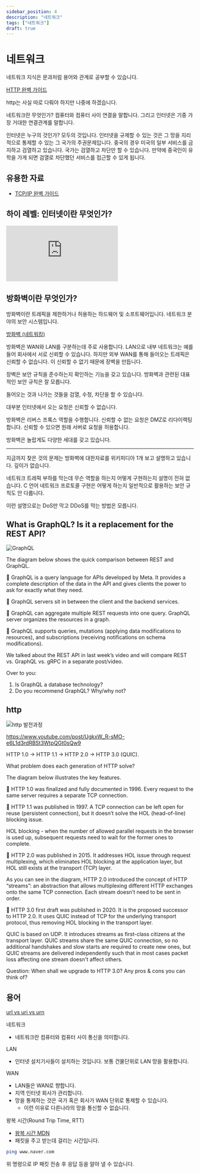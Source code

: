 ```yaml
---
sidebar_position: 4
description: "네트워크"
tags: ["네트워크"]
draft: true
---
```


# 네트워크

네트워크 지식은 문과처럼 용어와 관계로 공부할 수 있습니다.

[HTTP 완벽 가이드](https://www.yes24.com/Product/Goods/15381085)

http는 사실 따로 다뤄야 하지만 나중에 하겠습니다.

네트워크란 무엇인가? 컴퓨터와 컴퓨터 사이 연결을 말합니다. 그리고 인터넷은 기중 가장 거대한 연결관계를 말합니다.

인터넷은 누구의 것인가? 모두의 것입니다. 인터넷을 규제할 수 있는 것은 그 망을 지리적으로 통제할 수 있는 그 국가의 주권문제입니다. 중국의 경우 미국의 일부 서비스를 금지하고 검열하고 있습니다. 국가는 검열하고 차단만 할 수 있습니다. 만약에 중국인이 유학을 가게 되면 검열로 차단했던 서비스를 접근할 수 있게 됩니다.

<!--
## 네트워크의 종류

https://www.youtube.com/watch?v=Vc-PGeu94c4

https://www.youtube.com/watch?v=P6SZLcGE4us

Top 8 Most Popular Network Protocols Explained -->

<!-- ## 비행기모드

[What happens if you don’t put your phone in airplane mode? - Lindsay DeMarchi](https://www.youtube.com/watch?v=iKYHf22qVdM) -->

## 유용한 자료

- [TCP/IP 완벽 가이드](http://www.acornpub.co.kr/book/tcpip)

## 하이 레벨: 인터넷이란 무엇인가?

<iframe className="codepen" src="https://www.youtube.com/embed/jjKFXlFNR4E" title="POV: I'm on my third coffee and you just asked me how the internet works" frameBorder="0" allow="accelerometer; autoplay; clipboard-write; encrypted-media; gyroscope; picture-in-picture; web-share" allowFullScreen></iframe>

<!--## 버퍼를 수동으로 비우도록 설계한 이유는 무엇인가?-->

<!--유용하다고 착각하는 자료를 줍줍했습니다.-->

<!--https://modoocode.com/32 -->

<!--어쎔블리를 다루는 블로그입니다.-->

<!--근본적인 설계이유는 모릅니다. 하지만 버퍼에 남는 `scanf`의 동작원리를 설명해줍니다.-->

<!--하지만 추측은 버퍼에 담는 이유는 프로그램의 효율성 때문에 넣는다는 것을 압니다. 모아서 한번에 저장하는 것이 입력마다 저장하는 것보다 효율적입니다.-->

<!--과거에는 컴퓨터 아키텍쳐가 복잡해지면서 성장한 세대들에게 버퍼 메모리라는 개념은 어쩌면 직관적이었을 것입니다. 당시 시점에서는 혁신이라고 생각하고 있었을 것입니다.-->

## 방화벽이란 무엇인가?

방화벽이란 트레픽을 제한하거나 허용하는 하드웨어 및 소프트웨어입니다. 네트워크 분야의 보안 시스템입니다.

[방화벽 (네트워킹)](https://ko.wikipedia.org/wiki/%EB%B0%A9%ED%99%94%EB%B2%BD_(%EB%84%A4%ED%8A%B8%EC%9B%8C%ED%82%B9))

방화벽은 WAN와 LAN를 구분하는데 주로 사용합니다. LAN으로 내부 네트워크는 예를 들어 회사에서 서로 신뢰할 수 있습니다. 하지만 외부 WAN를 통해 들어오는 트레픽은 신뢰할 수 없습니다. 이 신뢰할 수 없기 때문에 장벽을 만듭니다.

장벽은 보안 규칙을 준수하는지 확인하는 기능을 갖고 있습니다. 방화벽과 관련된 대표적인 보안 규칙은 잘 모릅니다. 

들어오는 것과 나가는 것들을 검열, 수정, 차단을 할 수 있습니다.

대부분 인터넷에서 오는 요청은 신뢰할 수 없습니다.

방화벽은 리버스 프록스 역할을 수행합니다. 신뢰할 수 없는 요청은 DMZ로 리다이렉팅합니다. 신뢰할 수 있으면 원래 서버로 요청을 허용합니다.

방화벽은 놀랍게도 다양한 세대를 갖고 있습니다.

---

지금까지 찾은 것의 문제는 방화벽에 대한자료를 위키피디아 1개 보고 설명하고 있습니다. 깊이가 없습니다.

네트워크 트레픽 부하를 막는데 무슨 역할을 하는지 어떻게 구현하는지 설명이 전혀 없습니다. C 언어 네트워크 프로토콜 구현은 어떻게 하는지 일반적으로 활용하는 보안 규칙도 안 다룹니다.

이런 설명으로는 DoS만 막고 DDoS를 막는 방법은 모릅니다.

## What is GraphQL? Is it a replacement for the REST API?

![GraphQL](https://yt3.ggpht.com/4I63dVsgVMM-9_-Nl1ae9NrQAce4WvWayKgHchAjRaCwAHBA-YEhYcQYHNkfo4aNDvndZNSH8GP3Mw=s640-nd-v1)

The diagram below shows the quick comparison between REST and GraphQL.

🔹 GraphQL is a query language for APIs developed by Meta. It provides a complete description of the data in the API and gives clients the power to ask for exactly what they need.

🔹 GraphQL servers sit in between the client and the backend services.

🔹 GraphQL can aggregate multiple REST requests into one query. GraphQL server organizes the resources in a graph.

🔹 GraphQL supports queries, mutations (applying data modifications to resources), and subscriptions (receiving notifications on schema modifications).

We talked about the REST API in last week’s video and will compare REST vs. GraphQL vs. gRPC in a separate post/video.

Over to you:

1. Is GraphQL a database technology?
2. Do you recommend GraphQL? Why/why not?

## http

![http 발전과정](https://yt3.ggpht.com/sQTOjYNG3-waBGcZT5kN64-jbxQfiHxnGDv3-gv89CBVUIQeLs8f0jFEkw3TBOmbDW3fZL7hCld7HEc=s1600-nd-v1)

https://www.youtube.com/post/UgkxW_R-sMO-e6L1d3rdRBSt3WtpQGt0sQw9

HTTP 1.0 -> HTTP 1.1 -> HTTP 2.0 -> HTTP 3.0 (QUIC).

What problem does each generation of HTTP solve?

The diagram below illustrates the key features.

🔹 HTTP 1.0 was finalized and fully documented in 1996. Every request to the same server requires a separate TCP connection.

🔹 HTTP 1.1 was published in 1997. A TCP connection can be left open for reuse (persistent connection), but it doesn’t solve the HOL (head-of-line) blocking issue.

HOL blocking - when the number of allowed parallel requests in the browser is used up, subsequent requests need to wait for the former ones to complete.

🔹 HTTP 2.0 was published in 2015. It addresses HOL issue through request multiplexing, which eliminates HOL blocking at the application layer, but HOL still exists at the transport (TCP) layer.

As you can see in the diagram, HTTP 2.0 introduced the concept of HTTP “streams”: an abstraction that allows multiplexing different HTTP exchanges onto the same TCP connection. Each stream doesn’t need to be sent in order.

🔹 HTTP 3.0 first draft was published in 2020. It is the proposed successor to HTTP 2.0. It uses QUIC instead of TCP for the underlying transport protocol, thus removing HOL blocking in the transport layer.

QUIC is based on UDP. It introduces streams as first-class citizens at the transport layer. QUIC streams share the same QUIC connection, so no additional handshakes and slow starts are required to create new ones, but QUIC streams are delivered independently such that in most cases packet loss affecting one stream doesn't affect others.

Question: When shall we upgrade to HTTP 3.0? Any pros & cons you can think of?

## 용어

[url vs uri vs urn](https//www.youtube.com/post/UgkxFWdiySGxN41hpohPYQsBXHjcX0dhfMx0)

네트워크

- 네트워크란 컴퓨터와 컴퓨터 사이 통신을 의미합니다.

LAN

- 인터넷 설치기사들이 설치하는 것입니다. 보통 건물단위로 LAN 망을 활용합니다.

WAN

- LAN들은 WAN로 향합니다.
- 지역 인터넷 회사가 관리합니다.
- 망을 통제하는 것은 국가 혹은 회사가 WAN 단위로 통제할 수 있습니다.
  - 이런 이유로 다른나라의 망을 통신할 수 없습니다.

왕복 시간(Round Trip Time, RTT)

- [왕복 시간 MDN](https://developer.mozilla.org/ko/docs/Glossary/Round_Trip_Time)
- 패킷을 주고 받는데 걸리는 시간입니다.

```sh
ping www.naver.com
```

위 명령으로 IP 패킷 전송 후 응답 등을 알아 낼 수 있습니다.

<!-- 이더넷 -->
